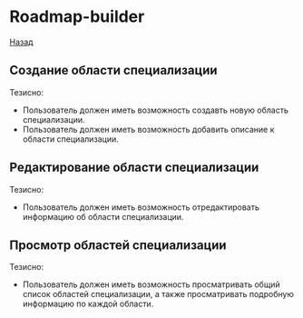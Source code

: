 # Roadmap-builder
[Назад](/vision/README.md)
## Создание области специализации
Тезисно:
- Пользователь должен иметь возможность создавть новую область специализации.
- Пользователь должен иметь возможность добавить описание к области специализации.

## Редактирование области специализации
Тезисно:
- Пользователь должен иметь возможность отредактировать информацию об области специализации.

## Просмотр областей специализации
Тезисно:
- Пользователь должен иметь возможность просматривать общий список областей специализации, а также просматривать подробную информацию по каждой области.

